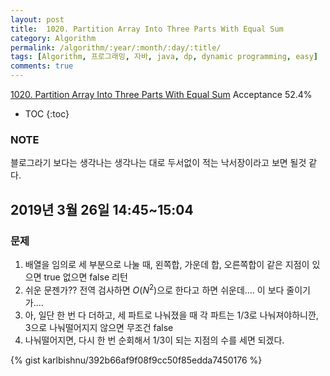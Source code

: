 ```yaml
---
layout: post
title:  1020. Partition Array Into Three Parts With Equal Sum
category: Algorithm
permalink: /algorithm/:year/:month/:day/:title/
tags: [Algorithm, 프로그래밍, 자바, java, dp, dynamic programming, easy]
comments: true
---
```

[1020. Partition Array Into Three Parts With Equal Sum](https://leetcode.com/problems/partition-array-into-three-parts-with-equal-sum/)
Acceptance 52.4%

* TOC
{:toc}

### NOTE
블로그라기 보다는 생각나는 생각나는 대로 두서없이 적는 낙서장이라고 보면 될것 같다.

## 2019년 3월 26일 14:45~15:04
### 문제

1. 배열을 임의로 세 부분으로 나눌 때, 왼쪽합, 가운데 합, 오른쪽합이 같은 지점이 있으면 true 없으면 false 리턴
2. 쉬운 문젠가?? 전역 검사하면 $O(N^2)$으로 한다고 하면 쉬운데.... 이 보다 줄이기가....
3. 아, 일단 한 번 다 더하고, 세 파트로 나눠졌을 때 각 파트는 1/3로 나눠져야하니깐, 3으로 나눠떨어지지 않으면 무조건 false
4. 나눠떨어지면, 다시 한 번 순회해서 1/3이 되는 지점의 수를 세면 되겠다.

{% gist karlbishnu/392b66af9f08f9cc50f85edda7450176 %}
